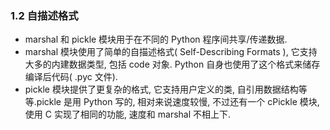 
### 1.2 自描述格式
* marshal 和 pickle 模块用于在不同的 Python 程序间共享/传递数据.
* marshal 模块使用了简单的自描述格式( Self-Describing Formats ), 它支持大多的内建数据类型, 包括 code 对象. Python 自身也使用了这个格式来储存编译后代码( .pyc 文件).
* pickle 模块提供了更复杂的格式, 它支持用户定义的类, 自引用数据结构等等.pickle 是用 Python 写的, 相对来说速度较慢, 不过还有一个 cPickle 模块,使用 C 实现了相同的功能, 速度和 marshal 不相上下.

